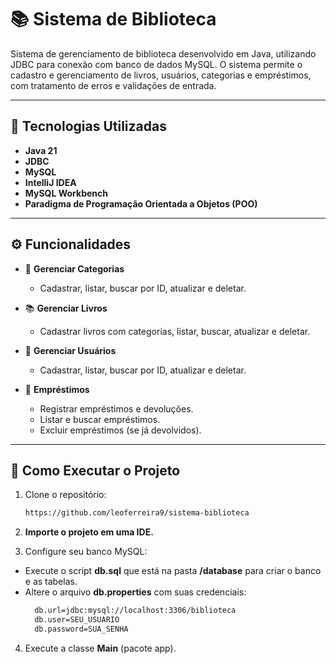 # 📚 Sistema de Biblioteca

Sistema de gerenciamento de biblioteca desenvolvido em Java, utilizando JDBC para conexão com banco de dados MySQL. O sistema permite o cadastro e gerenciamento de livros, usuários, categorias e empréstimos, com tratamento de erros e validações de entrada.

---

## 🔧 Tecnologias Utilizadas

- **Java 21**
- **JDBC**
- **MySQL**
- **IntelliJ IDEA**
- **MySQL Workbench**
- **Paradigma de Programação Orientada a Objetos (POO)**

---

## ⚙️ Funcionalidades

- 📁 **Gerenciar Categorias**  
  - Cadastrar, listar, buscar por ID, atualizar e deletar.

- 📚 **Gerenciar Livros**  
  - Cadastrar livros com categorias, listar, buscar, atualizar e deletar.

- 👤 **Gerenciar Usuários**  
  - Cadastrar, listar, buscar por ID, atualizar e deletar.

- 🔄 **Empréstimos**  
  - Registrar empréstimos e devoluções.
  - Listar e buscar empréstimos.
  - Excluir empréstimos (se já devolvidos).

---

## 💾 Como Executar o Projeto

1. Clone o repositório:
   ```bash
   https://github.com/leoferreira9/sistema-biblioteca
   ```
2. **Importe o projeto em uma IDE.**

3. Configure seu banco MySQL:
- Execute o script **db.sql** que está na pasta **/database** para criar o banco e as tabelas.
- Altere o arquivo **db.properties** com suas credenciais:
  ```bash
    db.url=jdbc:mysql://localhost:3306/biblioteca
    db.user=SEU_USUARIO
    db.password=SUA_SENHA
  ```
4. Execute a classe **Main** (pacote app).

